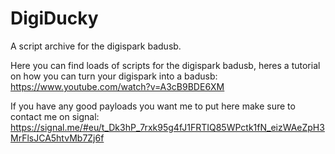 # DigiDucky
A script archive for the digispark badusb.


Here you can find loads of scripts for the digispark badusb, heres a tutorial on how you can turn your digispark into a badusb: https://www.youtube.com/watch?v=A3cB9BDE6XM

If you have any good payloads you want me to put here make sure to contact me on signal: https://signal.me/#eu/t_Dk3hP_7rxk95g4fJ1FRTIQ85WPctk1fN_eizWAeZpH3MrFlsJCA5htvMb7Zj6f
